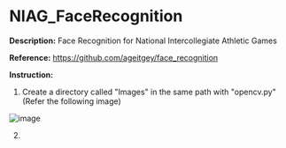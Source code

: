 # NIAG_FaceRecognition

**Description:** Face Recognition for National Intercollegiate Athletic Games

**Reference:** https://github.com/ageitgey/face_recognition

**Instruction:** 
1. Create a directory called "Images" in the same path with "opencv.py" (Refer the following image)

![image](https://github.com/KBLin1996/NIAG_FaceRecognition/blob/master/Reference.png)

2. 
